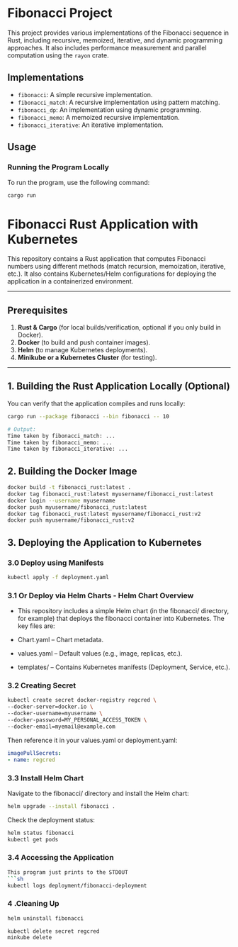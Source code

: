 # Fibonacci Project

This project provides various implementations of the Fibonacci sequence in Rust, including recursive, memoized, iterative, and dynamic programming approaches. It also includes performance measurement and parallel computation using the `rayon` crate.

## Implementations

- `fibonacci`: A simple recursive implementation.
- `fibonacci_match`: A recursive implementation using pattern matching.
- `fibonacci_dp`: An implementation using dynamic programming.
- `fibonacci_memo`: A memoized recursive implementation.
- `fibonacci_iterative`: An iterative implementation.

## Usage

### Running the Program Locally

To run the program, use the following command:

```sh
cargo run
```

# Fibonacci Rust Application with Kubernetes

This repository contains a Rust application that computes Fibonacci numbers using different methods (match recursion, memoization, iterative, etc.). It also contains Kubernetes/Helm configurations for deploying the application in a containerized environment.

---

## Prerequisites

1. **Rust & Cargo** (for local builds/verification, optional if you only build in Docker).
2. **Docker** (to build and push container images).
3. **Helm** (to manage Kubernetes deployments).
4. **Minikube or a Kubernetes Cluster** (for testing).

---

## 1. Building the Rust Application Locally (Optional)

You can verify that the application compiles and runs locally:

```bash
cargo run --package fibonacci --bin fibonacci -- 10

# Output:
Time taken by fibonacci_match: ...
Time taken by fibonacci_memo: ...
Time taken by fibonacci_iterative: ...
```

## 2. Building the Docker Image
```sh
docker build -t fibonacci_rust:latest .
docker tag fibonacci_rust:latest myusername/fibonacci_rust:latest
docker login --username myusername
docker push myusername/fibonacci_rust:latest
docker tag fibonacci_rust:latest myusername/fibonacci_rust:v2
docker push myusername/fibonacci_rust:v2
```

## 3. Deploying the Application to Kubernetes
### 3.0 Deploy using Manifests
```sh
kubectl apply -f deployment.yaml
```

### 3.1 Or Deploy via Helm Charts - Helm Chart Overview
* This repository includes a simple Helm chart (in the fibonacci/ directory, for example) that deploys the fibonacci container into Kubernetes. The key files are:

* Chart.yaml – Chart metadata.
* values.yaml – Default values (e.g., image, replicas, etc.).
* templates/ – Contains Kubernetes manifests (Deployment, Service, etc.).

### 3.2 Creating Secret
```sh
kubectl create secret docker-registry regcred \
--docker-server=docker.io \
--docker-username=myusername \
--docker-password=MY_PERSONAL_ACCESS_TOKEN \
--docker-email=myemail@example.com
```

Then reference it in your values.yaml or deployment.yaml:
```yaml
imagePullSecrets:
- name: regcred
```

### 3.3 Install Helm Chart
Navigate to the fibonacci/ directory and install the Helm chart:

```sh
helm upgrade --install fibonacci .
```
Check the deployment status:

```sh
helm status fibonacci
kubectl get pods
```
### 3.4 Accessing the Application
```sh
This program just prints to the STDOUT
```sh
kubectl logs deployment/fibonacci-deployment
```

### 4 .Cleaning Up
```sh
helm uninstall fibonacci
```
```sh
kubectl delete secret regcred
minkube delete
```